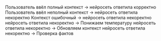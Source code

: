 Пользователь ввёл полный контекст -> нейросеть ответила корректно
Пользователь ввёл неполный контекст -> нейросеть ответила некоректно
Контекст ошибочный -> нейросеть ответила некоректно
нейросеть ответила некоректно -> Понижаем температуру
нейросеть ответила некоректно -> Обновляем контекст
нейросеть ответила некоректно -> Проверка фактов

